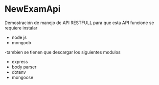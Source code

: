 # NewExamApi

Demostración de manejo de API RESTFULL
para que esta API funcione se requiere instalar 
* node js
* mongodb

-tambien se tienen que descargar los siguientes modulos 
* express
* body parser
* dotenv
* mongoose
